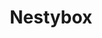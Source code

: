 ---
blog: http://blog.nestybox.com/
codehost: https://github.com/nestybox
logohandle: nestybox
sort: nestybox
title: Nestybox
website: https://www.nestybox.com/
---